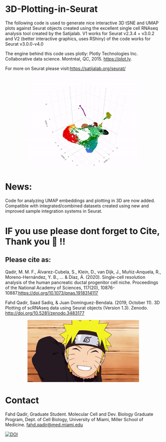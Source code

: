 # 3D-Plotting-in-Seurat

The following code is used to generate nice interactive 3D tSNE and UMAP plots against Seurat objects created using the excellent single cell RNAseq analysis tool created by the Satijalab. V1 works for Seurat v2.3.4 + v3.0.2 and V2 (better interactive graphics, uses RShiny) of the code works for Seurat v3.0.0-v4.0

The engine behind this code uses plotly:
Plotly Technologies Inc. Collaborative data science. Montréal, QC, 2015. https://plot.ly.

For more on Seurat please visit:https://satijalab.org/seurat/

<p align="center">
  <img width="360" height="300" src="https://github.com/Dragonmasterx87/Gifs/blob/main/3d%20umap.gif">
</p>

# News:

Code for analyzing UMAP embeddings and plotting in 3D are now added. Compatible with integrated/combined datasets created using new and improved sample integration systems in Seurat.

# IF you use please dont forget to Cite, Thank you :star_struck: !!

## Please cite as:

Qadir, M. M. F., Álvarez-Cubela, S., Klein, D., van Dijk, J., Muñiz-Anquela, R., Moreno-Hernández, Y. B., ... & Díaz, Á. (2020). Single-cell resolution analysis of the human pancreatic ductal progenitor cell niche. Proceedings of the National Academy of Sciences, 117(20), 10876-10887.https://doi.org/10.1073/pnas.1918314117

Fahd Qadir, Saad Sadiq, & Juan Domínguez-Bendala. (2019, October 11). 3D Plotting of scRNAseq data using Seurat objects (Version 1.3). Zenodo. http://doi.org/10.5281/zenodo.3483177

<p align="center">
  <img width="360" height="200" src="https://github.com/Dragonmasterx87/Gifs/blob/main/naruto_thanks.gif">
</p>

# Contact
Fahd Qadir, Graduate Student. Molecular Cell and Dev. Biology Graduate Program,
Dept. of Cell Biology, University of Miami, Miller School of Medicine.
fahd.qadir@med.miami.edu


[![DOI](https://zenodo.org/badge/186626439.svg)](https://zenodo.org/badge/latestdoi/186626439)
